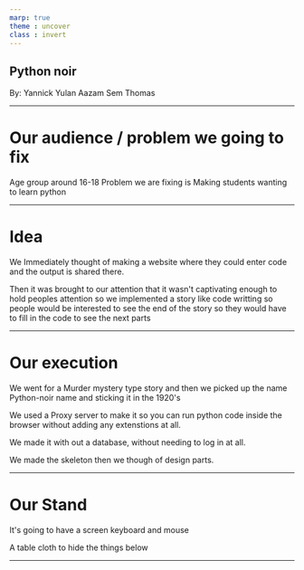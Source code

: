 ```yaml
---
marp: true
theme : uncover
class : invert
---
```


## <!--fit-->Python noir

<span> By: </span> Yannick Yulan Aazam Sem Thomas

---

# Our audience / problem we going to fix

Age group around 16-18
Problem we are fixing is Making students wanting to learn python

---

# Idea

We Immediately thought of making a website where they could enter code and the output is shared there.

Then it was brought to our attention that it wasn't captivating enough to hold peoples attention so we implemented a story like code writting so people would be interested to see the end of the story so they would have to fill in the code to see the next parts

---

# Our execution

We went for a Murder mystery type story and then we picked up the name Python-noir name and sticking it in the 1920's

We used a Proxy server to make it so you can run python code inside the browser without adding any extenstions at all.

We made it with out a database, without needing to log in at all.

We made the skeleton then we though of design parts.

---

# Our Stand

It's going to have a screen keyboard and mouse

A table cloth to hide the things below



---

# 